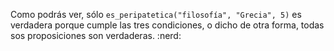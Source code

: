 Como podrás ver, sólo `es_peripatetica("filosofía", "Grecia", 5)` es verdadera porque cumple las tres condiciones, o dicho de otra forma, todas sos proposiciones son verdaderas. :nerd: